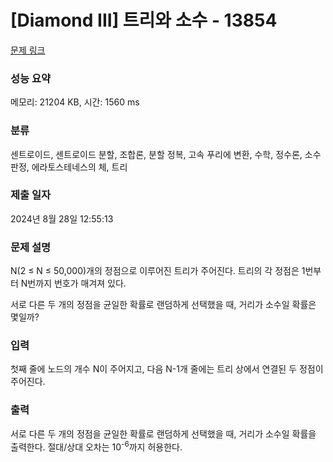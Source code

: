 # [Diamond III] 트리와 소수 - 13854 

[문제 링크](https://www.acmicpc.net/problem/13854) 

### 성능 요약

메모리: 21204 KB, 시간: 1560 ms

### 분류

센트로이드, 센트로이드 분할, 조합론, 분할 정복, 고속 푸리에 변환, 수학, 정수론, 소수 판정, 에라토스테네스의 체, 트리

### 제출 일자

2024년 8월 28일 12:55:13

### 문제 설명

<p>N(2 ≤ N ≤ 50,000)개의 정점으로 이루어진 트리가 주어진다. 트리의 각 정점은 1번부터 N번까지 번호가 매겨져 있다.</p>

<p>서로 다른 두 개의 정점을 균일한 확률로 랜덤하게 선택했을 때, 거리가 소수일 확률은 몇일까?</p>

### 입력 

 <p>첫째 줄에 노드의 개수 N이 주어지고, 다음 N-1개 줄에는 트리 상에서 연결된 두 정점이 주어진다.</p>

### 출력 

 <p>서로 다른 두 개의 정점을 균일한 확률로 랜덤하게 선택했을 때, 거리가 소수일 확률을 출력한다. 절대/상대 오차는 10<sup>-6</sup>까지 허용한다.</p>

